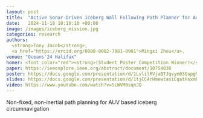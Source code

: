 ```yaml
---
layout: post
title:  "Active Sonar-Driven Iceberg Wall Following Path Planner for Autonomous Underwater Vehicles"
date:   2024-11-18 10:10:10 +00:00
image: /images/iceberg_mission.jpg
categories: research
authors: 
  <strong>Tony Jacob</strong>,
  <a href="https://orcid.org/0000-0002-7081-0901">Mingxi Zhou</a>,
venue: "Oceans'24 Halifax"
honer: <font color="red"><strong>(Student Poster Competition Winner)</strong></font> 
paper: https://ieeexplore.ieee.org/abstract/document/10754038
poster: https://docs.google.com/presentation/d/1LvlilRVjaBTJqvym03GupgMD-LbXCYv-/edit#slide=id.g2ef8810c952_0_119
slides: https://docs.google.com/presentation/d/1tjCC4rHmewtasiCqatHsxmPGIl4x2zx37ba_vnKElNM/edit#slide=id.p
video: https://www.youtube.com/watch?v=SLWVM9sqnJQ
---
```

Non-fixed, non-inertial path planning for AUV based iceberg circumnavigation
